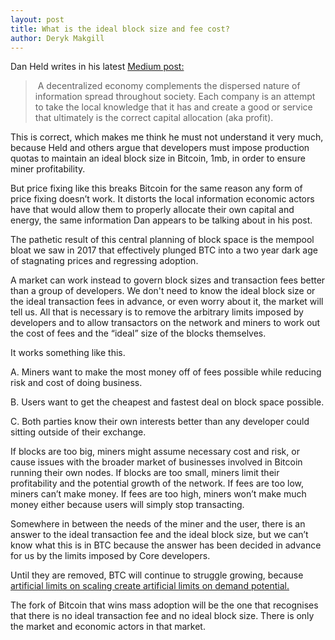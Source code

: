 ```yaml
---
layout: post
title: What is the ideal block size and fee cost?
author: Deryk Makgill
---
```


Dan Held writes in his latest [Medium post:](https://medium.com/the-bitcoin-times/information-theory-of-money-36247aebdfe1)

>  A decentralized economy complements the dispersed nature of information spread throughout society. Each company is an attempt to take the local knowledge that it has and create a good or service that ultimately is the correct capital allocation (aka profit). 

This is correct, which makes me think he must not understand it very much, because Held and others argue that developers must impose production quotas to maintain an ideal block size in Bitcoin, 1mb, in order to ensure miner profitability.

But price fixing like this breaks Bitcoin for the same reason any form of price fixing doesn’t work. It distorts the local information economic actors have that would allow them to properly allocate their own capital and energy, the same information Dan appears to be talking about in his post.

The pathetic result of this central planning of block space is the mempool bloat we saw in 2017 that effectively plunged BTC into a two year dark age of stagnating prices and regressing adoption.

A market can work instead to govern block sizes and transaction fees better than a group of developers. We don't need to know the ideal block size or the ideal transaction fees in advance, or even worry about it, the market will tell us. All that is necessary is to remove the arbitrary limits imposed by developers and to allow transactors on the network and miners to work out the cost of fees and the “ideal” size of the blocks themselves.

It works something like this. 

A. Miners want to make the most money off of fees possible while reducing risk and cost of doing business. 

B. Users want to get the cheapest and fastest deal on block space possible. 

C. Both parties know their own interests better than any developer could sitting outside of their exchange. 

If blocks are too big, miners might assume necessary cost and risk, or cause issues with the broader market of businesses involved in Bitcoin running their own nodes. If blocks are too small, miners limit their profitability and the potential growth of the network. If fees are too low, miners can’t make money. If fees are too high, miners won’t make much money either because users will simply stop transacting. 

Somewhere in between the needs of the miner and the user, there is an answer to the ideal transaction fee and the ideal block size, but we can’t know what this is in BTC because the answer has been decided in advance for us by the limits imposed by Core developers.

Until they are removed, BTC will continue to struggle growing, because [artificial limits on scaling create artificial limits on demand potential.](http://breakingsatoshi.com/2020/01/17/btc-price-cap/)

The fork of Bitcoin that wins mass adoption will be the one that recognises that there is no ideal transaction fee and no ideal block size. There is only the market and economic actors in that market.
